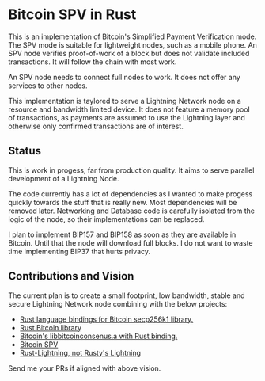 # Bitcoin SPV in Rust
This is an implementation of Bitcoin's Simplified Payment Verification mode. The SPV mode is suitable for lightweight nodes, such as a mobile phone. An SPV node verifies proof-of-work of a block but does not validate included transactions. It will follow the chain with most work.

An SPV node needs to connect full nodes to work. It does not offer any services to other nodes.

This implementation is taylored to serve a Lightning Network node on a resource and bandwidth limited device. It does not feature a memory pool of transactions, as payments are assumed to use the Lightning layer and otherwise only confirmed transactions are of interest.

## Status
This is work in progess, far from production quality. It aims to serve parallel development of a Lightning Node.

The code currently has a lot of dependencies as I wanted to make progess quickly towards the stuff that is really new. Most dependencies will be removed later.  Networking and Database code is carefully isolated from the logic of the node, so their implementations can be replaced.

I plan to implement BIP157 and BIP158 as soon as they are available in Bitcoin. Until that the node will download full blocks. I do not want to waste time implementing BIP37 that hurts privacy.

## Contributions and Vision
The current plan is to create a small footprint, low bandwidth, stable and secure Lightning Network node combining with the below projects:

* [Rust language bindings for Bitcoin secp256k1 library.](https://github.com/apoelstra/rust-secp256k1)
* [Rust Bitcoin library](https://github.com/apoelstra/rust-bitcoin)
* [Bitcoin's libbitcoinconsenus.a with Rust binding.](https://github.com/tamasblummer/rust-bitcoinconsensus)
* [Bitcoin SPV](https://github.com/tamasblummer/bitcoin-spv)
* [Rust-Lightning, not Rusty's Lightning](https://github.com/tamasblummer/rust-lightning)

Send me your PRs if aligned with above vision.